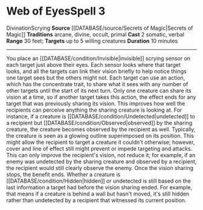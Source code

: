 ﻿---
actions: '[two-actions]'
area: null
bloodline: null
component:
- Somatic
- Verbal
cost: null
deity: null
domain: null
duration: 10 minutes
element: null
heighten: null
heighten_level: '3'
id: '1032'
lesson: null
level: '3'
mystery: null
name: Web of Eyes
patron_theme: null
range: 30 feet
rarity: Common
requirement: null
rus_type_level: null
saving_throw: null
school: Divination
source: '[[DATABASE/source/Secrets of Magic|Secrets of Magic]]'
target: up to 5 willing creatures
tradition:
- Arcane
- Divine
- Occult
- Primal
trait:
- '[[DATABASE/trait/Divination|Divination]]'
- '[[DATABASE/trait/Scrying|Scrying]]'
trigger: null
type: Spell

---
# Web of Eyes<span class="item-type">Spell 3</span>

<span class="item-trait">Divination</span><span class="item-trait">Scrying</span>
**Source** [[DATABASE/source/Secrets of Magic|Secrets of Magic]] 
**Traditions** arcane, divine, occult, primal
**Cast** <span class="action-icon">2</span> somatic, verbal
**Range** 30 feet; **Targets** up to 5 willing creatures
**Duration** 10 minutes

---
You place an [[DATABASE/condition/Invisible|invisible]] scrying sensor on each target just above their eyes. Each sensor looks where that target looks, and all the targets can link their vision briefly to help notice things one target sees but the others might not. Each target can use an action, which has the concentrate trait, to share what it sees with any number of other targets until the start of its next turn. Only one creature can share its vision at a time, so if another target takes this action, the effect ends for any target that was previously sharing its vision.
 This improves how well the recipients can perceive anything the sharing creature is looking at. For instance, if a creature is [[DATABASE/condition/Undetected|undetected]] to a recipient but [[DATABASE/condition/Observed|observed]] by the sharing creature, the creature becomes observed by the recipient as well. Typically, the creature is seen as a glowing outline superimposed on its position. This might allow the recipient to target a creature it couldn't otherwise; however, cover and line of effect still might prevent or impede targeting and attacks. This can only improve the recipient's vision, not reduce it; for example, if an enemy was undetected by the sharing creature and observed by a recipient, the recipient would still clearly observe the enemy.
 Once the vision sharing stops, the benefit ends. Whether a creature is [[DATABASE/condition/Hidden|hidden]] or undetected is still based on the last information a target had before the vision sharing ended. For example, that means if a creature is behind a wall but hasn't moved, it's still hidden rather than undetected by a recipient that witnessed its current position.